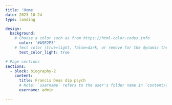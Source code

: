 ```yaml
---
title: 'Home'
date: 2023-10-24
type: landing

design:
  background:
    # Choose a color such as from https://html-color-codes.info
      color: '#A9E2F3'
    # Text color (true=light, false=dark, or remove for the dynamic theme color).
      text_color_light: true

# Page sections
sections:
  - block: biography-2
    content:
      title: Francis Deas dip psych
      # Note: `username` refers to the user's folder name in `content/authors/`
      username: admin

---
```



